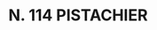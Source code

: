 ---
title: "N. 114 PISTACHIER"
plant-name: "N. 114"
plant-number: "114"
plant-xml: "/assets/xml/plant114.xml"
plant-img1: "/assets/img/plant114_verso.jpg"
plant-img2: "/assets/img/plant114.jpg"
plant-title: "N. 114 PISTACHIER"
plant-taxon-link: ""
plant-taxon-content: ""
layout: single-xml
---